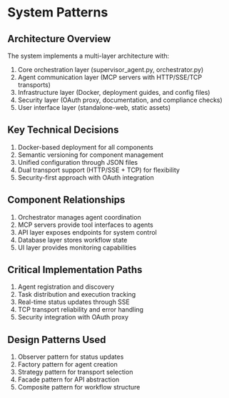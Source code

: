 # System Patterns

## Architecture Overview
The system implements a multi-layer architecture with:
1. Core orchestration layer (supervisor_agent.py, orchestrator.py)
2. Agent communication layer (MCP servers with HTTP/SSE/TCP transports)
3. Infrastructure layer (Docker, deployment guides, and config files)
4. Security layer (OAuth proxy, documentation, and compliance checks)
5. User interface layer (standalone-web, static assets)

## Key Technical Decisions
1. Docker-based deployment for all components
2. Semantic versioning for component management
3. Unified configuration through JSON files
4. Dual transport support (HTTP/SSE + TCP) for flexibility
5. Security-first approach with OAuth integration

## Component Relationships
1. Orchestrator manages agent coordination
2. MCP servers provide tool interfaces to agents
3. API layer exposes endpoints for system control
4. Database layer stores workflow state
5. UI layer provides monitoring capabilities

## Critical Implementation Paths
1. Agent registration and discovery
2. Task distribution and execution tracking
3. Real-time status updates through SSE
4. TCP transport reliability and error handling
5. Security integration with OAuth proxy

## Design Patterns Used
1. Observer pattern for status updates
2. Factory pattern for agent creation
3. Strategy pattern for transport selection
4. Facade pattern for API abstraction
5. Composite pattern for workflow structure
